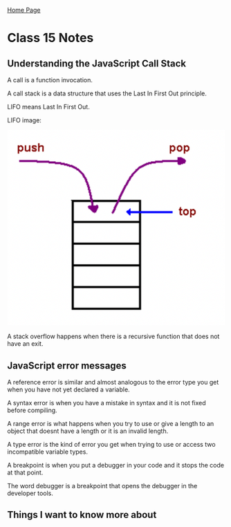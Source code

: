 [Home Page](https://devaoc.github.io/reading-notes/)

# Class 15 Notes

## Understanding the JavaScript Call Stack

A call is a function invocation.

A call stack is a data structure that uses the Last In First Out principle.

LIFO means Last In First Out.

LIFO image:

![LIFO](../images/LIFO-img.png)

A stack overflow happens when there is a recursive function that does not have an exit.

## JavaScript error messages

A reference error is similar and almost analogous to the error type you get when you have not yet declared a variable.

A syntax error is when you have a mistake in syntax and it is not fixed before compiling.

A range error is what happens when you try to use or give a length to an object that doesnt have a length or it is an invalid length.

A type error is the kind of error you get when trying to use or access two incompatible variable types.

A breakpoint is when you put a debugger in your code and it stops the code at that point.

The word debugger is a breakpoint that opens the debugger in the developer tools.

## Things I want to know more about
